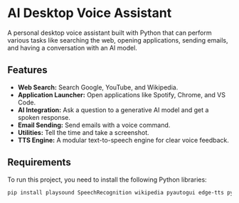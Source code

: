 # AI Desktop Voice Assistant

A personal desktop voice assistant built with Python that can perform various tasks like searching the web, opening applications, sending emails, and having a conversation with an AI model.

## Features

-   **Web Search:** Search Google, YouTube, and Wikipedia.
-   **Application Launcher:** Open applications like Spotify, Chrome, and VS Code.
-   **AI Integration:** Ask a question to a generative AI model and get a spoken response.
-   **Email Sending:** Send emails with a voice command.
-   **Utilities:** Tell the time and take a screenshot.
-   **TTS Engine:** A modular text-to-speech engine for clear voice feedback.

## Requirements

To run this project, you need to install the following Python libraries:

```bash
pip install playsound SpeechRecognition wikipedia pyautogui edge-tts python-dotenv openai